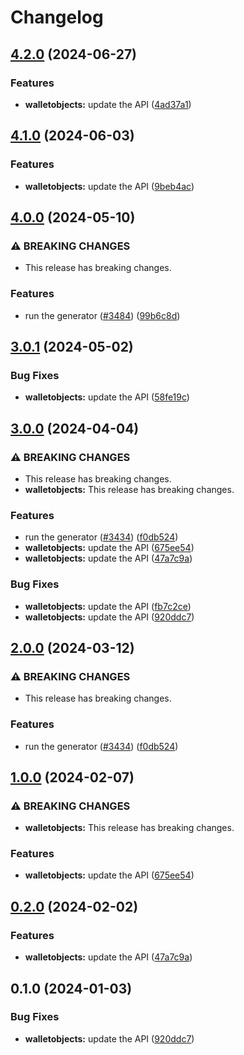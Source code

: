 # Changelog

## [4.2.0](https://github.com/googleapis/google-api-nodejs-client/compare/walletobjects-v4.1.0...walletobjects-v4.2.0) (2024-06-27)


### Features

* **walletobjects:** update the API ([4ad37a1](https://github.com/googleapis/google-api-nodejs-client/commit/4ad37a1549a6f4c4ce00a5dafd20523063fe44e2))

## [4.1.0](https://github.com/googleapis/google-api-nodejs-client/compare/walletobjects-v4.0.0...walletobjects-v4.1.0) (2024-06-03)


### Features

* **walletobjects:** update the API ([9beb4ac](https://github.com/googleapis/google-api-nodejs-client/commit/9beb4ac0effb79ce598578a419bb4446f7a1b9c6))

## [4.0.0](https://github.com/googleapis/google-api-nodejs-client/compare/walletobjects-v3.0.1...walletobjects-v4.0.0) (2024-05-10)


### ⚠ BREAKING CHANGES

* This release has breaking changes.

### Features

* run the generator ([#3484](https://github.com/googleapis/google-api-nodejs-client/issues/3484)) ([99b6c8d](https://github.com/googleapis/google-api-nodejs-client/commit/99b6c8de5beb8447d177048a64a977ee39ee5ee6))

## [3.0.1](https://github.com/googleapis/google-api-nodejs-client/compare/walletobjects-v3.0.0...walletobjects-v3.0.1) (2024-05-02)


### Bug Fixes

* **walletobjects:** update the API ([58fe19c](https://github.com/googleapis/google-api-nodejs-client/commit/58fe19cf6606af287f80afa88f6846a0df9a23c6))

## [3.0.0](https://github.com/googleapis/google-api-nodejs-client/compare/walletobjects-v2.0.0...walletobjects-v3.0.0) (2024-04-04)


### ⚠ BREAKING CHANGES

* This release has breaking changes.
* **walletobjects:** This release has breaking changes.

### Features

* run the generator ([#3434](https://github.com/googleapis/google-api-nodejs-client/issues/3434)) ([f0db524](https://github.com/googleapis/google-api-nodejs-client/commit/f0db524bb26f05cea3dec4c0ed66b496399e3857))
* **walletobjects:** update the API ([675ee54](https://github.com/googleapis/google-api-nodejs-client/commit/675ee54401a7ef8708b677d15839331daa410541))
* **walletobjects:** update the API ([47a7c9a](https://github.com/googleapis/google-api-nodejs-client/commit/47a7c9a994495ad2184b5d5db2e7c60de2e3c826))


### Bug Fixes

* **walletobjects:** update the API ([fb7c2ce](https://github.com/googleapis/google-api-nodejs-client/commit/fb7c2ceebc99af5409ffc4788ebce5c0ca593cc1))
* **walletobjects:** update the API ([920ddc7](https://github.com/googleapis/google-api-nodejs-client/commit/920ddc780c9201ae9c3aa68b1ba535d125797d7a))

## [2.0.0](https://github.com/googleapis/google-api-nodejs-client/compare/walletobjects-v1.0.0...walletobjects-v2.0.0) (2024-03-12)


### ⚠ BREAKING CHANGES

* This release has breaking changes.

### Features

* run the generator ([#3434](https://github.com/googleapis/google-api-nodejs-client/issues/3434)) ([f0db524](https://github.com/googleapis/google-api-nodejs-client/commit/f0db524bb26f05cea3dec4c0ed66b496399e3857))

## [1.0.0](https://github.com/googleapis/google-api-nodejs-client/compare/walletobjects-v0.2.0...walletobjects-v1.0.0) (2024-02-07)


### ⚠ BREAKING CHANGES

* **walletobjects:** This release has breaking changes.

### Features

* **walletobjects:** update the API ([675ee54](https://github.com/googleapis/google-api-nodejs-client/commit/675ee54401a7ef8708b677d15839331daa410541))

## [0.2.0](https://github.com/googleapis/google-api-nodejs-client/compare/walletobjects-v0.1.0...walletobjects-v0.2.0) (2024-02-02)


### Features

* **walletobjects:** update the API ([47a7c9a](https://github.com/googleapis/google-api-nodejs-client/commit/47a7c9a994495ad2184b5d5db2e7c60de2e3c826))

## 0.1.0 (2024-01-03)


### Bug Fixes

* **walletobjects:** update the API ([920ddc7](https://github.com/googleapis/google-api-nodejs-client/commit/920ddc780c9201ae9c3aa68b1ba535d125797d7a))
